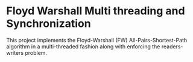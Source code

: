 # Floyd Warshall Multi threading and Synchronization
 This project implements the Floyd-Warshall (FW) All-Pairs-Shortest-Path algorithm in a multi-threaded fashion along with enforcing the readers-writers problem.

